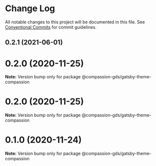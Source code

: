 # Change Log

All notable changes to this project will be documented in this file.
See [Conventional Commits](https://conventionalcommits.org) for commit guidelines.

## 0.2.1 (2021-06-01)



# 0.2.0 (2020-11-25)

**Note:** Version bump only for package @compassion-gds/gatsby-theme-compassion





# 0.2.0 (2020-11-25)

**Note:** Version bump only for package @compassion-gds/gatsby-theme-compassion





# 0.1.0 (2020-11-24)

**Note:** Version bump only for package @compassion-gds/gatsby-theme-compassion

